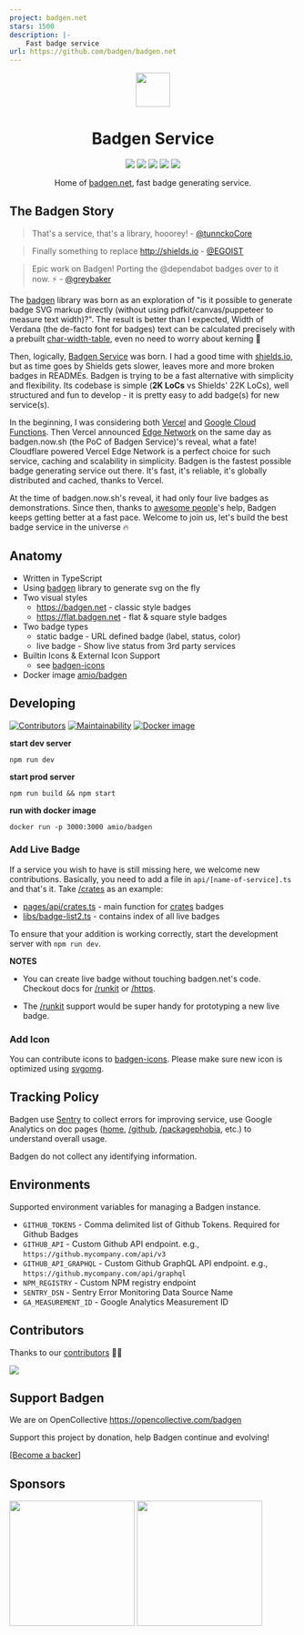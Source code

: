 ```yaml
---
project: badgen.net
stars: 1500
description: |-
    Fast badge service
url: https://github.com/badgen/badgen.net
---
```


<p align="center">
    <img height="60px" width="60px" src="https://badgen.net/statics/badgen-logo.svg" />
    <h1 align="center">Badgen Service</h1>
</p>

<p align="center">
    <a href="https://status.badgen.net/"><img src="https://badgen.net/uptime-robot/week/m780862024-50db2c44c703e5c68d6b1ebb?label=past%20week%20uptime" /></a>
    <a href="https://stats.uptimerobot.com/z6nqBfYGB/780862024"><img src="https://badgen.net/uptime-robot/response/m780862024-50db2c44c703e5c68d6b1ebb" /></a>
    <a href="LICENSE.md"><img src="https://badgen.net/github/license/amio/badgen-service" /></a>
    <a href="https://twitter.com/badgen_net"><img src="https://badgen.net/badge/twitter/@badgen_net/1DA1F2?icon&label" /></a>
    <a href="https://opencollective.com/badgen"><img src="https://badgen.net/badge/support/badgen/3988FB"/></a>
</p>

<p align="center">Home of <a href="https://badgen.net">badgen.net</a>, fast badge generating service.</p>

## The Badgen Story

> That's a service, that's a library, hooorey!  - [@tunnckoCore](https://github.com/amio/badgen-service/pull/17)

> Finally something to replace http://shields.io - [@EGOIST](https://twitter.com/_egoistlily/status/1024202206185119744)

> Epic work on Badgen! Porting the @dependabot badges over to it now. ⚡️ - [@greybaker](https://twitter.com/greybaker/status/1023253585021333504)

The [badgen](https://github.com/amio/badgen) library was born as an exploration of "is it possible to generate badge SVG markup directly (without using pdfkit/canvas/puppeteer to measure text width)?". The result is better than I expected, Width of Verdana (the de-facto font for badges) text can be calculated precisely with a prebuilt [char-width-table](https://github.com/badgen/badgen/blob/master/src/widths-verdana-110.json), even no need to worry about kerning 🤯

Then, logically, [Badgen Service](https://badgen.net) was born. I had a good time with [shields.io](https://shields.io), but as time goes by Shields gets slower, leaves more and more broken badges in READMEs. Badgen is trying to be a fast alternative with simplicity and flexibility. Its codebase is simple (<b title="cloc . --exclude-dir node_modules --match-f '.js$'">2K LoCs</b> vs Shields' 22K LoCs), well structured and fun to develop - it is pretty easy to add badge(s) for new service(s).

In the beginning, I was considering both [Vercel](https://vercel.com/) and [Google Cloud Functions](https://cloud.google.com/functions/). Then Vercel announced [Edge Network](https://vercel.com/edge-network) on the same day as badgen.now.sh (the PoC of Badgen Service)'s reveal, what a fate! Cloudflare powered Vercel Edge Network is a perfect choice for such service, caching and scalability in simplicity. Badgen is the fastest possible badge generating service out there. It's fast, it's reliable, it's globally distributed and cached, thanks to Vercel.

At the time of badgen.now.sh's reveal, it had only four live badges as demonstrations. Since then, thanks to [awesome people](https://github.com/amio/badgen-service/graphs/contributors)'s help, Badgen keeps getting better at a fast pace. Welcome to join us, let's build the best badge service in the universe 🔥

## Anatomy

- Written in TypeScript
- Using [badgen](https://github.com/amio/badgen) library to generate svg on the fly
- Two visual styles
    - https://badgen.net - classic style badges
    - https://flat.badgen.net - flat & square style badges
- Two badge types
    - static badge - URL defined badge (label, status, color)
    - live badge - Show live status from 3rd party services
- Builtin Icons & External Icon Support
    - see [badgen-icons](https://github.com/badgen/badgen-icons)
- Docker image [amio/badgen](https://hub.docker.com/r/amio/badgen)

## Developing

[![Contributors][contributors-src]][contributors-href]
[![Maintainability][maintainability-src]][maintainability-href]
[![Docker image][docker-src]][docker-href]

**start dev server**

    npm run dev

**start prod server**

    npm run build && npm start

**run with docker image**

    docker run -p 3000:3000 amio/badgen

### Add Live Badge

If a service you wish to have is still missing here, we welcome new contributions. Basically, you need to add a file in `api/[name-of-service].ts` and that's it. Take [/crates](https://badgen.net/crates) as an example:

- [pages/api/crates.ts](pages/api/crates.ts) - main function for [crates](https://badgen.net/docs/crates) badges
- [libs/badge-list2.ts](libs/badge-list2.ts) - contains index of all live badges

To ensure that your addition is working correctly, start the development server with `npm run dev`.

__NOTES__

- You can create live badge without touching badgen.net's code. Checkout docs for [/runkit](https://badgen.net/runkit) or [/https](https://badgen.net/https).

- The [/runkit](https://badgen.net/runkit) support would be super handy for prototyping a new live badge.

### Add Icon

You can contribute icons to [badgen-icons](https://github.com/badgen/badgen-icons). Please make sure new icon is optimized using [svgomg](https://jakearchibald.github.io/svgomg/).

## Tracking Policy

Badgen use [Sentry](https://sentry.io) to collect errors for improving service, use Google Analytics on doc pages ([home](https://badgen.net), [/github](https://badgen.net/github), [/packagephobia](https://badgen.net/packagephobia), etc.) to understand overall usage.

Badgen do not collect any identifying information.

## Environments

Supported environment variables for managing a Badgen instance.

- `GITHUB_TOKENS` - Comma delimited list of Github Tokens. Required for Github Badges
- `GITHUB_API` - Custom Github API endpoint. e.g., `https://github.mycompany.com/api/v3`
- `GITHUB_API_GRAPHQL` - Custom Github GraphQL API endpoint. e.g., `https://github.mycompany.com/api/graphql`
- `NPM_REGISTRY` - Custom NPM registry endpoint
- `SENTRY_DSN` - Sentry Error Monitoring Data Source Name
- `GA_MEASUREMENT_ID` - Google Analytics Measurement ID

## Contributors

Thanks to our [contributors][contributors-href] 🎉👏

[![](https://opencollective.com/badgen/contributors.svg?width=980&button=false)][contributors-href]

## Support Badgen

We are on OpenCollective https://opencollective.com/badgen

Support this project by donation, help Badgen continue and evolving!

[[Become a backer](https://opencollective.com/badgen#backer)]


## Sponsors

<a href="https://vercel.com"><img src="https://badgen-sponsors.now.sh/vercel.svg" height="220px" /></a>
<a href="https://sentry.io"><img src="https://badgen-sponsors.now.sh/sentry.svg" height="220px" /></a>

[maintainability-src]: https://badgen.net/codeclimate/maintainability/badgen/badgen.net
[maintainability-href]: https://codeclimate.com/github/badgen/badgen.net
[contributors-src]: https://badgen.net/github/contributors/badgen/badgen.net
[contributors-href]: https://github.com/badgen/badgen.net/graphs/contributors
[docker-src]: https://badgen.net/badge/docker/amio%2Fbadgen?label&icon=docker
[docker-href]: https://hub.docker.com/r/amio/badgen

